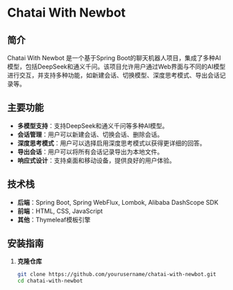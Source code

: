 # Chatai With Newbot

## 简介
Chatai With Newbot 是一个基于Spring Boot的聊天机器人项目，集成了多种AI模型，包括DeepSeek和通义千问。该项目允许用户通过Web界面与不同的AI模型进行交互，并支持多种功能，如新建会话、切换模型、深度思考模式、导出会话记录等。

## 主要功能
- **多模型支持**：支持DeepSeek和通义千问等多种AI模型。
- **会话管理**：用户可以新建会话、切换会话、删除会话。
- **深度思考模式**：用户可以选择启用深度思考模式以获得更详细的回答。
- **导出会话**：用户可以将所有会话记录导出为本地文件。
- **响应式设计**：支持桌面和移动设备，提供良好的用户体验。

## 技术栈
- **后端**：Spring Boot, Spring WebFlux, Lombok, Alibaba DashScope SDK
- **前端**：HTML, CSS, JavaScript
- **其他**：Thymeleaf模板引擎

## 安装指南
1. **克隆仓库**
   ```bash
   git clone https://github.com/yourusername/chatai-with-newbot.git
   cd chatai-with-newbot